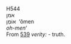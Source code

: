 <body>
  <p>H544<br>  אמן  <br> אוֹמֶן  ‎  ‘ômen  <br><i>oh-men‘ </i><br>From <a href="h0539.htm">539</a>  <i>verity: - </i>truth.<br></p>
 </body>
